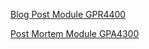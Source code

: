 [Blog Post Module GPR4400](https://worgaros.github.io/BlogPostModuleGPR4400)

[Post Mortem Module GPA4300](https://worgaros.github.io/PostMortemModuleGPA4300)
